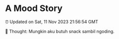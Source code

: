 # A Mood Story

⏰ Updated on Sat, 11 Nov 2023 21:56:54 GMT

💭 Thought: Mungkin aku butuh snack sambil ngoding.

